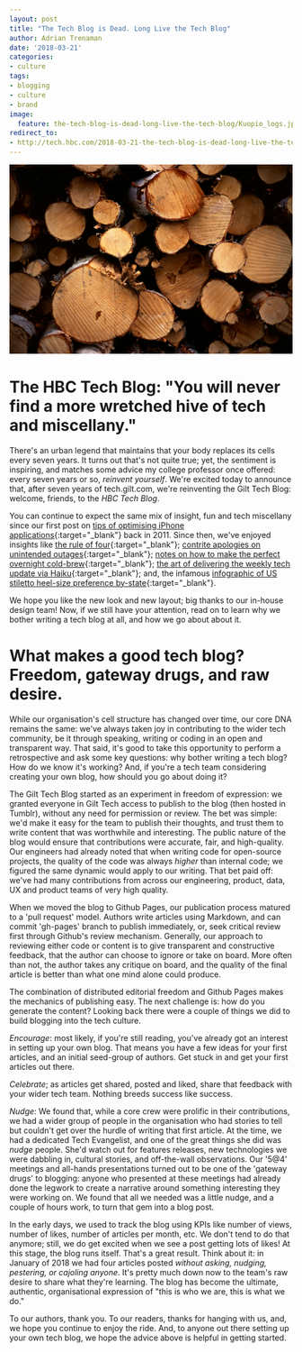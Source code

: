 ```yaml
---
layout: post
title: "The Tech Blog is Dead. Long Live the Tech Blog"
author: Adrian Trenaman
date: '2018-03-21'
categories:
- culture
tags:
- blogging
- culture
- brand
image:
  feature: the-tech-blog-is-dead-long-live-the-tech-blog/Kuopio_logs.jpg
redirect_to:
- http://tech.hbc.com/2018-03-21-the-tech-blog-is-dead-long-live-the-tech-blog.html
---
```


![Kuopio logs](/assets/images/the-tech-blog-is-dead-long-live-the-tech-blog/Kuopio_logs.jpg)

# The HBC Tech Blog: "You will never find a more wretched hive of tech and miscellany."

There's an urban legend that maintains that your body replaces its cells
every seven years. It turns out that's not quite true; yet, the sentiment is
inspiring, and matches some advice my college professor once offered: every
seven years or so, _reinvent yourself_. We're excited today to announce that,
after seven years of tech.gilt.com, we're reinventing the Gilt Tech Blog:
welcome, friends, to the *HBC Tech Blog*.

You can continue to expect the same mix of insight, fun and tech miscellany
since our first post on [tips of optimising iPhone applications](http://tech.hbc.com/2011-02-08-tips-for-optimizing-iphone-ipad-applications.html){:target="_blank"} back in 2011.
Since then, we've enjoyed insights like [the rule of four](http://tech.hbc.com/2011-03-02-the-rule-of-4.html){:target="_blank"}; [contrite
apologies on unintended outages](http://tech.hbc.com/2013-03-26-26-3-13-todays-noon-outage-and-what-were-doing.html){:target="_blank"}; [notes on how to make the perfect overnight
cold-brew](http://tech.hbc.com/2017-01-25-perfect-overnight-cold-brew.html){:target="_blank"}; [the art of delivering the weekly tech update via Haiku](http://tech.hbc.com/2014-10-17-haiku-by-the-gilt-tech-team-in-japan.html){:target="_blank"}; and, the
infamous [infographic of US stiletto heel-size preference by-state](http://tech.hbc.com/2014-10-29-stilettos-by-state-a-gilt-infographic-while.html){:target="_blank"}.

We hope you like the new look and new layout; big thanks to our in-house design
team! Now, if we still have your attention, read on to learn why we bother
writing a tech blog at all, and how we go about about it.

# What makes a good tech blog? Freedom, gateway drugs, and raw desire.

While our organisation's cell structure has changed over time, our core DNA
remains the same: we've always taken joy in contributing to the wider tech
community, be it through speaking, writing or coding in an open and transparent
way. That said, it's good to take this opportunity to perform a retrospective
and ask some key questions: why bother writing a tech blog? How do we know it's
working? And, if you're a tech team considering creating your own blog, how
should you go about doing it?

The Gilt Tech Blog started as an experiment in freedom of expression: we granted
everyone in Gilt Tech access to publish to the blog (then hosted in Tumblr),
without any need for permission or review. The bet was simple: we'd make it easy
for the team to publish their thoughts, and trust them to write content that was
worthwhile and interesting. The public nature of the blog would ensure that
contributions were accurate, fair, and high-quality. Our engineers had already
noted that when writing code for open-source projects, the quality of the code
was always _higher_ than internal code; we figured the same dynamic would apply
to our writing. That bet paid off: we've had many contributions from across our
engineering, product, data, UX and product teams of very high quality.

When we moved the blog to Github Pages, our publication process matured
to a 'pull request' model. Authors write articles using Markdown, and can
commit 'gh-pages' branch to publish immediately, or, seek critical
review first through Github's review mechanism. Generally, our approach to
reviewing either code or content is to give transparent and constructive
feedback, that the author can choose to ignore or take on board. More often than
not, the author takes any critique on board, and the quality of the final
article is better than what one mind alone could produce.

The combination of distributed editorial freedom and Github Pages makes the
mechanics of publishing easy. The next challenge is: how do you generate the
content? Looking back there were a couple of things we did to build blogging
into the tech culture.

_Encourage_: most likely, if you're still reading, you've already got an
interest in setting up your own blog. That means you have a few ideas
for your first articles, and an initial seed-group of authors. Get stuck
in and get your first articles out there.

_Celebrate_; as articles get shared, posted and liked, share that feedback with
your wider tech team. Nothing breeds success like success.

_Nudge_: We found that, while a core crew were prolific in their contributions,
we had a wider group of people in the organisation who had stories to tell but
couldn't get over the hurdle of writing that first article. At the time, we had
a dedicated Tech Evangelist, and one of the great things she did was _nudge_
people. She'd watch out for features releases, new technologies we were dabbling
in, cultural stories, and off-the-wall observations. Our '5@4' meetings and
all-hands presentations turned out to be one of the 'gateway drugs' to blogging:
anyone who presented at these meetings had already done the legwork to create a
narrative around something interesting they were working on. We found that all
we needed was a little nudge, and a couple of hours work, to turn that gem into
a blog post.

In the early days, we used to track the blog using KPIs like number of views,
number of likes, number of articles per month, etc. We don't tend to do that
anymore; still, we do get excited when we see a post getting lots of likes!
At this stage, the blog runs itself. That's a great result. Think about it:
in January of 2018 we had four articles posted _without asking, nudging,
pestering, or cajoling anyone_. It's pretty much down now to the team's raw
desire to share what they're learning. The blog has become the ultimate,
authentic, organisational expression of "this is who we are, this is what we
do."

To our authors, thank you. To our readers, thanks for hanging with us, and, we
hope you continue to enjoy the ride. And, to anyone out there setting up your
own tech blog, we hope the advice above is helpful in getting started.
